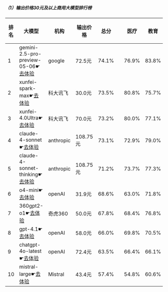 ##### （1）输出价格30元及以上商用大模型排行榜
|排名|大模型|机构|输出价格|总分| |医疗|教育|金融|法律|行政公务|心理健康|推理与数学计算|语言与指令遵从|
|---|-----|---|-------|---|-|----|---|---|---|------|-------|-----------|------------|
|1|gemini-2.5-pro-preview-05-06☛[去体验](https://nonelinear.com/static/modelcompare.html?type=proprietary)|google|72.5元|74.1%| |        76.9%|83.8%|72.5%|53.3%|        80.0%|56.2%|        89.0%|80.9%|
|2|xunfei-spark-max☛[去体验](https://nonelinear.com/static/modelcompare.html?type=proprietary)|科大讯飞|30.0元|73.5%| |        80.8%|75.7%|75.5%|67.3%|        70.0%|80.0%|        60.0%|79.0%|
|3|xunfei-4.0Ultra☛[去体验](https://nonelinear.com/static/modelcompare.html?type=proprietary)|科大讯飞|70.0元|73.2%| |        80.0%|77.1%|75.5%|68.6%|        66.0%|78.8%|        60.9%|78.7%|
|4|claude-4-sonnet☛[去体验](https://nonelinear.com/static/modelcompare.html?type=proprietary)|anthropic|108.75元|73.1%| |        72.9%|79.0%|71.1%|50.0%|        90.0%|57.5%|        76.8%|87.7%|
|5|claude-4-sonnet-thinking☛[去体验](https://nonelinear.com/static/modelcompare.html?type=proprietary)|anthropic|108.75元|71.2%| |        73.7%|77.3%|72.2%|50.0%|        80.0%|51.2%|        79.4%|86.0%|
|6|o4-mini☛[去体验](https://nonelinear.com/static/modelcompare.html?type=proprietary)|openAI|31.9元|68.6%| |        63.0%|71.8%|66.5%|36.7%|        90.0%|45.0%|        91.0%|84.5%|
|7|360gpt2-o1☛[去体验](https://nonelinear.com/static/modelcompare.html?type=proprietary)|奇虎360|50.0元|67.8%| |        68.4%|76.8%|69.1%|52.3%|        62.0%|75.0%|        68.4%|70.2%|
|8|gpt-4.1☛[去体验](https://nonelinear.com/static/modelcompare.html?type=proprietary)|openAI|58.0元|66.0%| |        69.8%|70.5%|66.1%|56.7%|        60.0%|53.8%|        69.0%|82.0%|
|9|chatgpt-4o-latest☛[去体验](https://nonelinear.com/static/modelcompare.html?type=proprietary)|openAI|72.4元|63.5%| |        66.4%|66.1%|65.5%|46.3%|        52.0%|68.8%|        63.6%|79.2%|
|10|mistral-large☛[去体验](https://nonelinear.com/static/modelcompare.html?type=proprietary)|Mistral|43.4元|57.4%| |        54.8%|60.6%|56.9%|40.0%|        58.0%|55.0%|        60.4%|73.4%|
    

